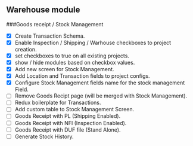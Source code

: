 ## Warehouse module
###Goods receipt / Stock Management
- [X] Create Transaction Schema.
- [X] Enable Inspection / Shipping / Warhouse checkboxes to project creation.
- [X] set checkboxes to true on all existing projects.
- [X] show / hide modules based on checkbox values.
- [X] Add new screen for Stock Management.
- [X] Add Location and Transaction fields to project configs.
- [X] Configure Stock Management fields name for the stock management Field.
- [ ] Remove Goods Recipt page (will be merged with Stock Management).
- [ ] Redux boilerplate for Transactions.
- [ ] Add custom table to Stock Management Screen.
- [ ] Goods Receipt with PL (Shipping Enabled).
- [ ] Goods Receipt with NFI (Inspection Enabled).
- [ ] Goods Receipt with DUF file (Stand Alone).
- [ ] Generate Stock History.
